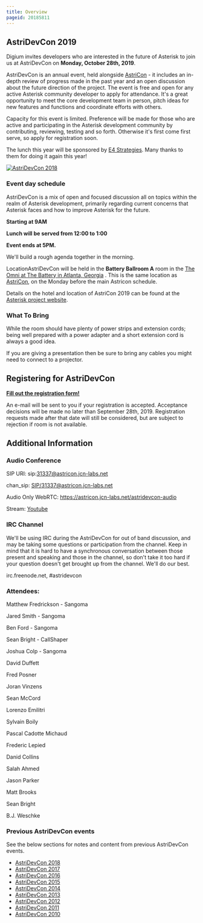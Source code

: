 ```yaml
---
title: Overview
pageid: 20185811
---
```


AstriDevCon 2019
----------------

Digium invites developers who are interested in the future of Asterisk to join us at AstriDevCon on **Monday, October 28th, 2019**.

AstriDevCon is an annual event, held alongside [AstriCon](http://www.asterisk.org/community/astricon-user-conference) - it includes an in-depth review of progress made in the past year and an open discussion about the future direction of the project. The event is free and open for any active Asterisk community developer to apply for attendance.  It's a great opportunity to meet the core development team in person, pitch ideas for new features and functions and coordinate efforts with others.

Capacity for this event is limited. Preference will be made for those who are active and participating in the Asterisk development community by contributing, reviewing, testing and so forth. Otherwise it's first come first serve, so apply for registration soon.

The lunch this year will be sponsored by [E4 Strategies](https://www.e4strategies.com/).  Many thanks to them for doing it again this year!

[![AstriDevCon 2018](image2019-9-26-16:32:35.png)](https://www.e4strategies.com/)

### Event day schedule

  
AstriDevCon is a mix of open and focused discussion all on topics within the realm of Asterisk development, primarily regarding current concerns that Asterisk faces and how to improve Asterisk for the future.

**Starting at 9AM**

****Lunch will be served from 12:00 to 1:00****

**Event ends at 5PM.**

We'll build a rough agenda together in the morning.



LocationAstriDevCon will be held in the **Battery Ballroom A** room in the [The Omni at The Battery in Atlanta, Georgia](http://www.asterisk.org/community/astricon-user-conference/when-where) . This is the same location as [AstriCon](http://www.asterisk.org/community/astricon-user-conference/when-where), on the Monday before the main Astricon schedule.

Details on the hotel and location of AstriCon 2019 can be found at the [Asterisk project website](http://www.asterisk.org/community/astricon-user-conference).

### What To Bring

While the room should have plenty of power strips and extension cords; being well prepared with a power adapter and a short extension cord is always a good idea.

If you are giving a presentation then be sure to bring any cables you might need to connect to a projector.

Registering for AstriDevCon
---------------------------

**[Fill out the registration form!](https://forms.gle/nBQ2FuJZVAK2MZah7)**

An e-mail will be sent to you if your registration is accepted. Acceptance decisions will be made no later than September 28th, 2019. Registration requests made after that date will still be considered, but are subject to rejection if room is not available.

Additional Information
----------------------

### Audio Conference

SIP URI: sip:31337@astricon.jcn-labs.net

chan_sip: [SIP/31337@astricon.jcn-labs.net](mailto:SIP/31337@astricon.jcn-labs.net)

Audio Only WebRTC: <https://astricon.jcn-labs.net/astridevcon-audio>

Stream: [Youtube](https://youtu.be/SV-BG9n4mpE)

### IRC Channel

We'll be using IRC during the AstriDevCon for out of band discussion, and may be taking some questions or participation from the channel. Keep in mind that it is hard to have a synchronous conversation between those present and speaking and those in the channel, so don't take it too hard if your question doesn't get brought up from the channel. We'll do our best.

irc.freenode.net, #astridevcon



### Attendees:

Matthew Fredrickson - Sangoma

Jared Smith - Sangoma

Ben Ford - Sangoma

Sean Bright - CallShaper

Joshua Colp - Sangoma

David Duffett

Fred Posner

Joran Vinzens

Sean McCord

Lorenzo Emilitri

Sylvain Boily

Pascal Cadotte Michaud

Frederic Lepied

Danid Collins

Salah Ahmed

Jason Parker

Matt Brooks

Sean Bright

B.J. Weschke

### Previous AstriDevCon events

See the below sections for notes and content from previous AstriDevCon events.

* [AstriDevCon 2018](/Development/Roadmap/AstriDevCon-2018)
* [AstriDevCon 2017](/Development/Roadmap/AstriDevCon-2017)
* [AstriDevCon 2016](/Development/Roadmap/AstriDevCon-2016)
* [AstriDevCon 2015](/Development/Roadmap/AstriDevCon-2015)
* [AstriDevCon 2014](/Development/Roadmap/AstriDevCon-2014)
* [AstriDevCon 2013](/Development/Roadmap/AstriDevCon-2013)
* [AstriDevCon 2012](/Development/Roadmap/AstriDevCon-2012)
* [AstriDevCon 2011](/Development/Roadmap/AstriDevCon-2011)
* [AstriDevCon 2010](/Development/Roadmap/AstriDevCon-2010)
